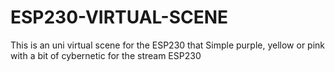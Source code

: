 # ESP230-VIRTUAL-SCENE
This is an uni virtual scene for the ESP230 that Simple purple, yellow or pink with a bit of cybernetic for the stream ESP230 
